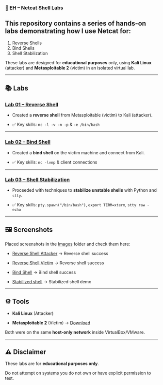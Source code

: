 ### 🔐 EH – Netcat Shell Labs
## This repository contains a series of hands-on labs demonstrating how I use **Netcat** for:
1. Reverse Shells
2. Bind Shells
3. Shell Stabilization

These labs are designed for **educational purposes** only, using **Kali Linux** (attacker) and **Metasploitable 2** (victim) in an isolated virtual lab.

---

## 📚 Labs

### [Lab 01 – Reverse Shell](./EH-NETCAT-SHELL_01/LAB_GUIDE.md)

- Created a **reverse shell** from Metasploitable (victim) to Kali (attacker).

- ✅ Key skills: `nc -l -v -n -p` & `-e /bin/bash`

---

### [Lab 02 – Bind Shell](./EH-NETCAT-SHELL_02/LAB_GUIDE.md)

- Created a **bind shell** on the victim machine and connect from Kali.

- ✅ Key skills: `nc -lvnp` & client connections

---

### [Lab 03 – Shell Stabilization](./EH-NETCAT-SHELL_03/LAB_GUIDE.md)

- Proceeded with techniques to **stabilize unstable shells** with Python and `stty`.

- ✅ Key skills: `pty.spawn("/bin/bash")`, `export TERM=xterm`, `stty raw -echo`

---

## 🖼️ Screenshots

Placed screenshots in the [Images](images/) folder and check them here:


- [Reverse Shell Attacker](images/lab01_reverse_attacker.png) → Reverse shell success

- [Reverse Shell Victim](images/lab01_reverse_victim.jpg) → Reverse shell success  

- [Bind Shell](images/lab02_bind_attacker.png) → Bind shell success  

- [ Stabilized shell](images/lab03_stable.png) → Stabilized shell demo  

---

## ⚙️ Tools


- **Kali Linux** (Attacker)  

- **Metasploitable 2** (Victim) → [Download](https://docs.rapid7.com/metasploit/metasploitable-2/)  

Both were on the same **host-only network** inside VirtualBox/VMware.

---

## ⚠️ Disclaimer

These labs are for **educational purposes only**.  

Do not attempt on systems you do not own or have explicit permission to test.


